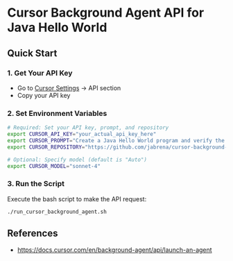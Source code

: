 # Cursor Background Agent API for Java Hello World

## Quick Start

### 1. Get Your API Key

- Go to [Cursor Settings](https://cursor.com/settings) → API section
- Copy your API key

### 2. Set Environment Variables

```bash
# Required: Set your API key, prompt, and repository
export CURSOR_API_KEY="your_actual_api_key_here"
export CURSOR_PROMPT="Create a Java Hello World program and verify the results compiling and executing"
export CURSOR_REPOSITORY="https://github.com/jabrena/cursor-background-agent-api-java-hello-world"

# Optional: Specify model (default is "Auto")
export CURSOR_MODEL="sonnet-4"
```

### 3. Run the Script

Execute the bash script to make the API request:

```bash
./run_cursor_background_agent.sh
```

## References

- https://docs.cursor.com/en/background-agent/api/launch-an-agent
